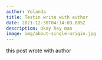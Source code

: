 ```yaml
---
author: Yolanda
title: Testin write with author
date: 2021-12-30T04:14:03.885Z
description: Okay hey man
image: img/about-single-origin.jpg
---
```

this post wrote with author
